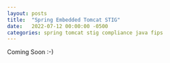 ```yaml
---
layout: posts
title:  "Spring Embedded Tomcat STIG"
date:   2022-07-12 00:00:00 -0500
categories: spring tomcat stig compliance java fips
---
```


Coming Soon :-)
